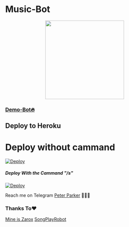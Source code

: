 # Music-Bot

<p align="center">
  <a href="https://www.python.org">
    <img src="http://ForTheBadge.com/images/badges/made-with-python.svg" width ="250">
</p>

### [Demo-Bot🔥](https://t.me/MusicDownloadv2bot)

## Deploy to Heroku

# Deploy without cammand

[![Deploy](https://www.herokucdn.com/deploy/button.svg)](https://heroku.com/deploy?template=https://github.com/kannan5678900/Music-Bot/tree/main)

##### Deploy With the Cammand "/s"

[![Deploy](https://www.herokucdn.com/deploy/button.svg)](https://heroku.com/deploy?template=https://github.com/Avengers105/song-bot-with-CMD-/tree/main)

Reach me on Telegram [Peter Parker](https://t.me/Peterparker6) 👨🏻‍💻

### Thanks To❤️
[Mine is Zarox](https://github.com/MineisZarox)
[SongPlayRobot](https://github.com/TamilBots/SongPlayRoBot)
